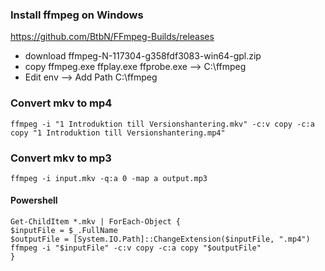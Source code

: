### Install ffmpeg on Windows

https://github.com/BtbN/FFmpeg-Builds/releases

- download ffmpeg-N-117304-g358fdf3083-win64-gpl.zip
- copy ffmpeg.exe ffplay.exe ffprobe.exe --> C:\ffmpeg
- Edit env --> Add Path C:\ffmpeg

### Convert mkv to mp4

```
ffmpeg -i "1 Introduktion till Versionshantering.mkv" -c:v copy -c:a copy "1 Introduktion till Versionshantering.mp4"
```

### Convert mkv to mp3

```
ffmpeg -i input.mkv -q:a 0 -map a output.mp3
```

#### Powershell

```
Get-ChildItem *.mkv | ForEach-Object {
$inputFile = $_.FullName
$outputFile = [System.IO.Path]::ChangeExtension($inputFile, ".mp4")
ffmpeg -i "$inputFile" -c:v copy -c:a copy "$outputFile"
}
```